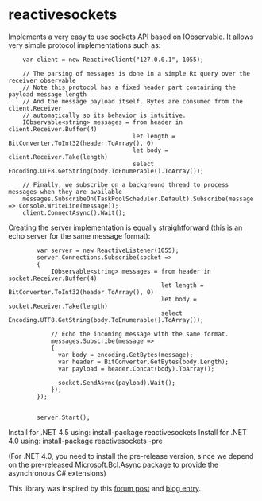 reactivesockets
===============

Implements a very easy to use sockets API based on IObservable. It allows very simple protocol implementations such as:

        var client = new ReactiveClient("127.0.0.1", 1055);
        
        // The parsing of messages is done in a simple Rx query over the receiver observable
        // Note this protocol has a fixed header part containing the payload message length
        // And the message payload itself. Bytes are consumed from the client.Receiver 
        // automatically so its behavior is intuitive.
        IObservable<string> messages = from header in client.Receiver.Buffer(4)
                                       let length = BitConverter.ToInt32(header.ToArray(), 0)
                                       let body = client.Receiver.Take(length)
                                       select Encoding.UTF8.GetString(body.ToEnumerable().ToArray());
        
        // Finally, we subscribe on a background thread to process messages when they are available
        messages.SubscribeOn(TaskPoolScheduler.Default).Subscribe(message => Console.WriteLine(message));
        client.ConnectAsync().Wait();


Creating the server implementation is equally straightforward (this is an echo server for the same message format):

            var server = new ReactiveListener(1055);
            server.Connections.Subscribe(socket =>
            {
                IObservable<string> messages = from header in socket.Receiver.Buffer(4)
                                               let length = BitConverter.ToInt32(header.ToArray(), 0)
                                               let body = socket.Receiver.Take(length)
                                               select Encoding.UTF8.GetString(body.ToEnumerable().ToArray());

                // Echo the incoming message with the same format.
                messages.Subscribe(message =>
                { 
                  var body = encoding.GetBytes(message);
                  var header = BitConverter.GetBytes(body.Length);
                  var payload = header.Concat(body).ToArray();
                  
                  socket.SendAsync(payload).Wait();
                });
            });
  

            server.Start();


Install for .NET 4.5 using: install-package reactivesockets
Install for .NET 4.0 using: install-package reactivesockets -pre

(For .NET 4.0, you need to install the pre-release version, since we depend on the pre-released Microsoft.Bcl.Async package to provide the asynchronous C# extensions)

This library was inspired by this [forum post](http://social.msdn.microsoft.com/Forums/en/rx/thread/5c62e690-2c8d-4f32-8ec4-5e9b5ea6d2a0) and [blog entry](http://www.cachelog.net/using-reactive-extensions-rx-tpl-for-socket-programming/).

